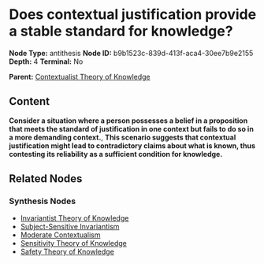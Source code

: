 # Does contextual justification provide a stable standard for knowledge?

**Node Type:** antithesis
**Node ID:** b9b1523c-839d-413f-aca4-30ee7b9e2155
**Depth:** 4
**Terminal:** No

**Parent:** [Contextualist Theory of Knowledge](contextualist-theory-of-knowledge-synthesis-d708d935-46f9-4994-b674-628e9f087220.md)

## Content

**Consider a situation where a person possesses a belief in a proposition that meets the standard of justification in one context but fails to do so in a more demanding context.**, **This scenario suggests that contextual justification might lead to contradictory claims about what is known, thus contesting its reliability as a sufficient condition for knowledge.**

## Related Nodes

### Synthesis Nodes

- [Invariantist Theory of Knowledge](invariantist-theory-of-knowledge-synthesis-39a1e105-716d-4ebe-84bf-aed04808e955.md)
- [Subject-Sensitive Invariantism](subject-sensitive-invariantism-synthesis-dc2a662d-fb5d-4d91-b487-9a67dfff86de.md)
- [Moderate Contextualism](moderate-contextualism-synthesis-930c3ed5-95d7-4d25-862d-6d92da86419d.md)
- [Sensitivity Theory of Knowledge](sensitivity-theory-of-knowledge-synthesis-48d5dfea-4984-4c22-81ab-f6246a37e1da.md)
- [Safety Theory of Knowledge](safety-theory-of-knowledge-synthesis-d71619e2-befc-4425-b646-9088cf2d0d2b.md)
